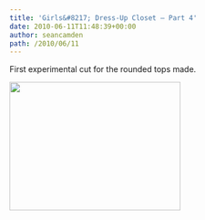 ```yaml
---
title: 'Girls&#8217; Dress-Up Closet — Part 4'
date: 2010-06-11T11:48:39+00:00
author: seancamden
path: /2010/06/11
---
```

First experimental cut for the rounded tops made.
  
<img src="http://seancamden.com/wp-content/uploads/2010/06/2010-06-11-11.40.29-300x225.jpg" alt="" title="first attempt at rounded top cut" width="300" height="225" class="alignnone size-medium wp-image-183" />